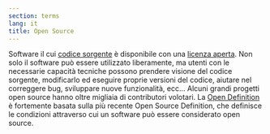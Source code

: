 ```yaml
---
section: terms
lang: it
title: Open Source
---
```


Software il cui [codice sorgente](../source-code/) è disponibile con una [licenza aperta](../open-licence/). Non solo il software può essere utilizzato liberamente, ma utenti con le necessarie capacità tecniche possono prendere visione del codice sorgente, modificarlo ed eseguire proprie versioni del codice, aiutare nel correggere bug, sviluppare nuove funzionalità, ecc... Alcuni grandi progetti open source hanno oltre migliaia di contributori volotari. La [Open Definition](../open-definition/) è fortemente basata sulla più recente Open Source Definition, che definisce le condizioni attraverso cui un software può essere considerato open source.

